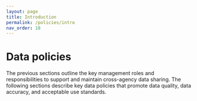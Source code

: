 ```yaml
---
layout: page
title: Introduction
permalink: /policies/intro
nav_order: 18
---
```


# Data policies

The previous sections outline the key management roles and responsibilities to support and maintain cross-agency data sharing. The following sections describe key data policies that promote data quality, data accuracy, and acceptable use standards.

